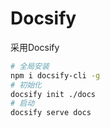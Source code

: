 # Docsify

采用Docsify

``` sh
# 全局安装
npm i docsify-cli -g
# 初始化
docsify init ./docs
# 启动
docsify serve docs
```